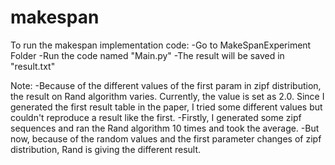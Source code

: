 # makespan
To run the makespan implementation code:
  -Go to MakeSpanExperiment Folder
  -Run the code named "Main.py"
  -The result will be saved in "result.txt"
  
Note:
  -Because of the different values of the first param in zipf distribution, the result on Rand algorithm varies. Currently, the value
   is set as 2.0. Since I generated the first result table in the paper, I tried some different values but couldn't reproduce a result
   like the first.
  -Firstly, I generated some zipf sequences and ran the Rand algorithm 10 times and took the average.
  -But now, because of the random values and the first parameter changes of zipf distribution, Rand is giving the different result. 
